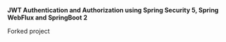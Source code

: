 **JWT Authentication and Authorization using Spring Security 5, Spring WebFlux and SpringBoot 2**

Forked project